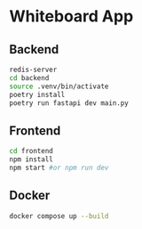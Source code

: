 # Whiteboard App

## Backend
```bash
redis-server
cd backend
source .venv/bin/activate
poetry install
poetry run fastapi dev main.py
```
## Frontend

```bash
cd frontend
npm install 
npm start #or npm run dev
```

## Docker
```bash
docker compose up --build
```

